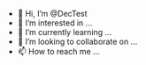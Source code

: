 - 👋 Hi, I’m @DecTest
- 👀 I’m interested in ...
- 🌱 I’m currently learning ...
- 💞️ I’m looking to collaborate on ...
- 📫 How to reach me ...

<!---
DecTest/DecTest is a ✨ special ✨ repository because its `README.md` (this file) appears on your GitHub profile.
You can click the Preview link to take a look at your changes.
--->
